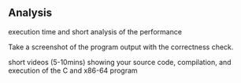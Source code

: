 ## Analysis
execution time and short analysis of the performance

Take a screenshot of the program output with the correctness check.

short videos (5-10mins) showing your source code, compilation, and execution of the C and x86-64 program
